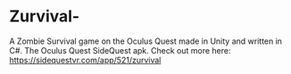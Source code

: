 # Zurvival- 
A Zombie Survival game on the Oculus Quest made in Unity and written in C#. 
The Oculus Quest SideQuest apk. Check out more here: https://sidequestvr.com/app/521/zurvival
